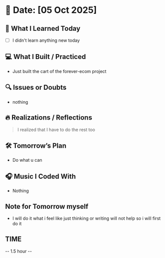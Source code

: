 # 📅 Date: [05 Oct 2025]

## 🧠 What I Learned Today

- [ ] I didn't learn anything new today

## 💻 What I Built / Practiced

- Just built the cart of the forever-ecom project

## 🔍 Issues or Doubts

- nothing

## 🔥 Realizations / Reflections

> I realized that I have to do the rest too

## 🛠 Tomorrow’s Plan

- Do what u can 

## 🎧 Music I Coded With

- Nothing

## Note for Tomorrow myself

- I will do it what i feel like just thinking or writing will not help so i will first do it

## TIME

-- 1.5 hour  --
